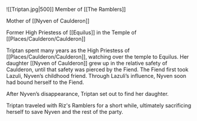 ![[Triptan.jpg|500]]
Member of [[The Ramblers]]

Mother of [[Nyven of Caulderon]]

Former High Priestess of [[Equilus]] in the Temple of [[Places/Caulderon/Caulderon]]

Triptan spent many years as the High Priestess of [[Places/Caulderon/Caulderon]], watching over the temple to Equilus. Her daughter [[Nyven of Caulderon]]  grew up in the relative safety of Caulderon, until that safety was pierced by the Fiend. The Fiend first took Lazuli, Nyven’s childhood friend. Through Lazuli’s influence, Nyven soon had bound herself to the Fiend.   

After Nyven’s disappearance, Triptan set out to find her daughter.

Triptan traveled with Riz's Ramblers for a short while, ultimately sacrificing herself to save Nyven and the rest of the party.

